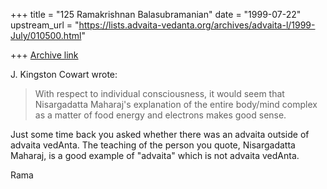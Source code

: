 +++
title = "125 Ramakrishnan Balasubramanian"
date = "1999-07-22"
upstream_url = "https://lists.advaita-vedanta.org/archives/advaita-l/1999-July/010500.html"

+++
[Archive link](https://lists.advaita-vedanta.org/archives/advaita-l/1999-July/010500.html)

J. Kingston Cowart <jkcowart at CARI.NET> wrote:

> With respect to individual consciousness, it would seem that
> Nisargadatta Maharaj's explanation of the entire body/mind
> complex as a matter of food energy and electrons makes good
> sense.

Just some time back you asked whether there was an advaita outside of
advaita vedAnta. The teaching of the person you quote, Nisargadatta
Maharaj, is a good example of  "advaita" which is not advaita vedAnta.

Rama

